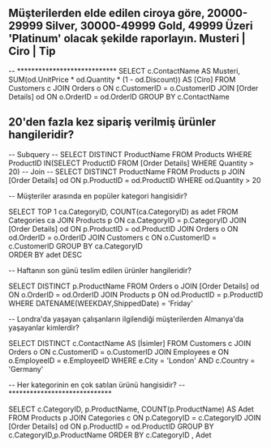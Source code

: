 ﻿## Müşterilerden elde edilen ciroya göre, 20000-29999 Silver, 30000-49999 Gold, 49999 Üzeri 'Platinum' olacak şekilde raporlayın. Musteri | Ciro | Tip
-- ****************************
SELECT  c.ContactName AS Musteri,
        SUM(od.UnitPrice * od.Quantity * (1 - od.Discount)) AS [Ciro]
FROM Customers c
JOIN Orders o ON c.CustomerID = o.CustomerID
JOIN [Order Details] od ON o.OrderID = od.OrderID
GROUP BY c.ContactName

## 20'den fazla kez sipariş verilmiş ürünler hangileridir?

-- Subquery --
SELECT DISTINCT ProductName
FROM Products
WHERE ProductID IN(SELECT ProductID
                   FROM [Order Details]
				   WHERE Quantity > 20)
-- Join --
SELECT DISTINCT ProductName
FROM Products p
JOIN [Order Details] od ON p.ProductID = od.ProductID
WHERE od.Quantity > 20


-- Müşteriler arasında en popüler kategori hangisidir?

SELECT
TOP 1 ca.CategoryID,
       COUNT(ca.CategoryID) as adet
FROM Categories ca 
JOIN Products p ON ca.CategoryID = p.CategoryID
JOIN [Order Details] od ON p.ProductID = od.ProductID
JOIN Orders o ON od.OrderID = o.OrderID
JOIN Customers c ON o.CustomerID = c.CustomerID 
GROUP BY ca.CategoryID	 
ORDER BY adet DESC


-- Haftanın son günü teslim edilen ürünler hangileridir?

SELECT DISTINCT p.ProductName
FROM Orders o
JOIN [Order Details] od ON o.OrderID = od.OrderID
JOIN Products p ON od.ProductID = p.ProductID
WHERE DATENAME(WEEKDAY,ShippedDate) = 'Friday'


-- Londra'da yaşayan çalışanların ilgilendiği müşterilerden Almanya'da yaşayanlar kimlerdir?

SELECT DISTINCT c.ContactName AS [İsimler]
FROM Customers c
JOIN Orders o ON c.CustomerID = o.CustomerID
JOIN Employees e ON o.EmployeeID = e.EmployeeID
WHERE e.City = 'London' AND
      c.Country = 'Germany'


-- Her kategorinin en çok satılan ürünü hangisidir?
--*****************************

SELECT c.CategoryID,
       p.ProductName,
       COUNT(p.ProductName) AS Adet
FROM Products p
JOIN Categories c ON p.CategoryID = c.CategoryID
JOIN [Order Details] od ON p.ProductID = od.ProductID
GROUP BY c.CategoryID,p.ProductName
ORDER BY c.CategoryID , Adet

